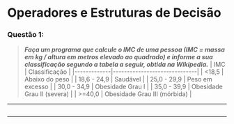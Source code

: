 # Operadores e Estruturas de Decisão

### **Questão 1:**
> **_Faça um programa que calcule o IMC de uma pessoa (IMC = massa em kg / altura em metros elevado ao quadrado) e 
> informe a sua classificação segundo a tabela a seguir, obtida na Wikipedia._**
> |     IMC     |         Classificação        |
> |-------------|------------------------------|
> |    <18,5    |        Abaixo do peso        |
> | 18,6 - 24,9 |           Saudável           |
> | 25,0 - 29,9 |        Peso em excesso       |
> | 30,0 - 34,9 |       Obesidade Grau I       |
> | 35,0 - 39,9 |  Obesidade Grau II (severa)  |
> |    >=40,0   | Obesidade Grau III (mórbida) |

---
```python

```
---
